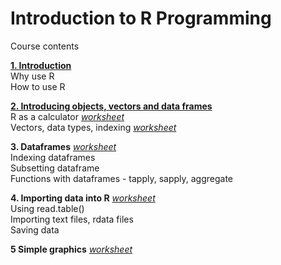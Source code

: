 # Introduction to R Programming

Course contents

[**1. Introduction**](http://Cdevenish.github.io/Teaching/IntroR/IntroR_1_1/index.html)  
Why use R  
How to use R  


[**2. Introducing objects, vectors and data frames**](http://Cdevenish.github.io/Teaching/IntroR/IntroR_1_2/index.html)  
R as a calculator [*worksheet*](http://github.com/Cdevenish/Teaching/blob/master/IntroR/IntroR_1_2/w01_calculator.r)  
Vectors, data types, indexing [*worksheet*](http://github.com/Cdevenish/Teaching/blob/master/IntroR/IntroR_1_2/w02_vectors.r)  


**3. Dataframes**  [*worksheet*](http://github.com/Cdevenish/Teaching/blob/master/IntroR/IntroR_1_3/w03_dataframes.r)  
Indexing dataframes  
Subsetting dataframe  
Functions with dataframes - tapply, sapply, aggregate

**4. Importing data into R**  [*worksheet*](https://github.com/Cdevenish/Teaching/blob/master/IntroR/IntroR_1_4/w04_import.r)  
Using read.table()  
Importing text files, rdata files  
Saving data  

**5 Simple graphics**  [*worksheet*](http://github.com/Cdevenish/Teaching/blob/master/IntroR/IntroR_1_5/w05_simplegraphs.r)  
